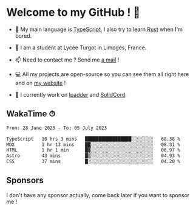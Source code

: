 # Welcome to my GitHub ! 🌃

- 🔭 My main language is [TypeScript](https://www.typescriptlang.org/). I also try to learn [Rust](https://www.rust-lang.org/) when I'm bored. 

- 🌱 I am a student at Lycée Turgot in Limoges, France.

- 📫 Need to contact me ? Send me <a href="mailto:mikkel@milescode.dev">a mail</a> !

- 💻 All my projects are open-source so you can see them all right here and on <a href="https://www.vexcited.ml">my website</a> !

- 👀 I currently work on [lpadder](https://github.com/Vexcited/lpadder) and [SolidCord](https://github.com/Vexcited/SolidCord).

## WakaTime ⏱

<!--START_SECTION:waka-->

```txt
From: 28 June 2023 - To: 05 July 2023

TypeScript   10 hrs 3 mins   █████████████████░░░░░░░░   68.38 %
MDX          1 hr 13 mins    ██░░░░░░░░░░░░░░░░░░░░░░░   08.31 %
HTML         1 hr 1 min      █▓░░░░░░░░░░░░░░░░░░░░░░░   06.97 %
Astro        43 mins         █▒░░░░░░░░░░░░░░░░░░░░░░░   04.93 %
CSS          37 mins         █░░░░░░░░░░░░░░░░░░░░░░░░   04.20 %
```

<!--END_SECTION:waka-->

## Sponsors

I don't have any sponsor actually, come back later if you want to sponsor me !
